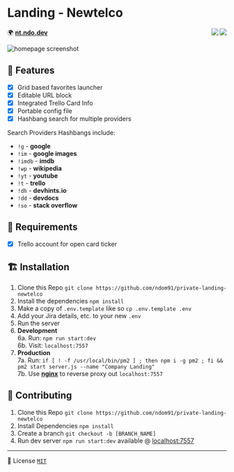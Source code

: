 # Landing - Newtelco

<img align="right" src="https://drone.ndo.dev/api/badges/ndom91/ndo-nt-landing/status.svg">
<img align="right" src="https://badges.greenkeeper.io/ndom91/ndo-nt-landing.svg">

🌍 [**nt.ndo.dev**](https://nt.ndo.dev)  

![homepage screenshot](https://imgur.com/SVt2p0k.png)

## 🎁 Features

- [x] Grid based favorites launcher  
- [x] Editable URL block  
- [x] Integrated Trello Card Info
- [x] Portable config file  
- [x] Hashbang search for multiple providers

Search Providers Hashbangs include:

- `!g` - **google**
- `!im` - **google images**
- `!imdb` - **imdb**
- `!wp` - **wikipedia**
- `!yt` - **youtube**
- `!t` - **trello**
- `!dh` - **devhints.io**
- `!dd` - **devdocs**
- `!so` - **stack overflow**

## 🔨 Requirements  

- [x] Trello account for open card ticker  

## 🏗️ Installation

1. Clone this Repo `git clone https://github.com/ndom91/private-landing-newtelco` 
2. Install the dependencies `npm install` 
3. Make a copy of `.env.template` like so `cp .env.template .env`
4. Add your Jira details, etc. to your new `.env`
5. Run the server 
6. **Development**  
6a. Run: `npm run start:dev`  
6b. Visit: `localhost:7557`  
7. **Production**  
7a. Run: `if [ ! -f /usr/local/bin/pm2 ] ; then npm i -g pm2 ; fi && pm2 start server.js --name "Company Landing"`  
7b. Use [**nginx**](https://nginx.org/en/docs/) to reverse proxy out `localhost:7557`  

## 🙏 Contributing

1. Clone this Repo `git clone https://github.com/ndom91/private-landing-newtelco`  
2. Install Dependencies `npm install`  
3. Create a branch `git checkout -b [BRANCH_NAME]`  
4. Run dev server `npm run start:dev` available @ [localhost:7557](http://localhost:7557)  

---  
📝 License [`MIT`](https://opensource.org/licenses/MIT)
